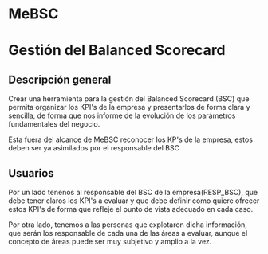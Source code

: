 MeBSC
=====

# Gestión del Balanced Scorecard

## Descripción general

Crear una herramienta para la gestión del Balanced Scorecard (BSC) que permita organizar los KPI's de la empresa y presentarlos de forma clara y sencilla, de forma que nos informe de la evolución de los parámetros fundamentales del negocio.

Esta fuera del alcance de MeBSC reconocer los KP's de la empresa, estos deben ser ya asimilados por el responsable del BSC

## Usuarios 

Por un lado tenenos al responsable del BSC de la empresa(RESP_BSC), que debe tener claros los KPI's a evaluar y que debe definir como quiere ofrecer estos KPI's de forma que refleje el punto de vista adecuado en cada caso.

Por otra lado, tenemos a las personas que explotaron dicha información, que serán los responsable de cada una de las áreas a evaluar, aunque el concepto de áreas puede ser muy subjetivo y amplio a la vez.

